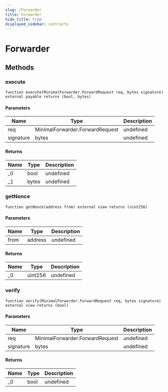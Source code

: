 ```yaml
---
slug: /Forwarder
title: Forwarder
hide_title: true
displayed_sidebar: contracts
---
```


# Forwarder

## Methods

### execute

```solidity
function execute(MinimalForwarder.ForwardRequest req, bytes signature) external payable returns (bool, bytes)
```

#### Parameters

| Name      | Type                            | Description |
| --------- | ------------------------------- | ----------- |
| req       | MinimalForwarder.ForwardRequest | undefined   |
| signature | bytes                           | undefined   |

#### Returns

| Name | Type  | Description |
| ---- | ----- | ----------- |
| \_0  | bool  | undefined   |
| \_1  | bytes | undefined   |

### getNonce

```solidity
function getNonce(address from) external view returns (uint256)
```

#### Parameters

| Name | Type    | Description |
| ---- | ------- | ----------- |
| from | address | undefined   |

#### Returns

| Name | Type    | Description |
| ---- | ------- | ----------- |
| \_0  | uint256 | undefined   |

### verify

```solidity
function verify(MinimalForwarder.ForwardRequest req, bytes signature) external view returns (bool)
```

#### Parameters

| Name      | Type                            | Description |
| --------- | ------------------------------- | ----------- |
| req       | MinimalForwarder.ForwardRequest | undefined   |
| signature | bytes                           | undefined   |

#### Returns

| Name | Type | Description |
| ---- | ---- | ----------- |
| \_0  | bool | undefined   |
